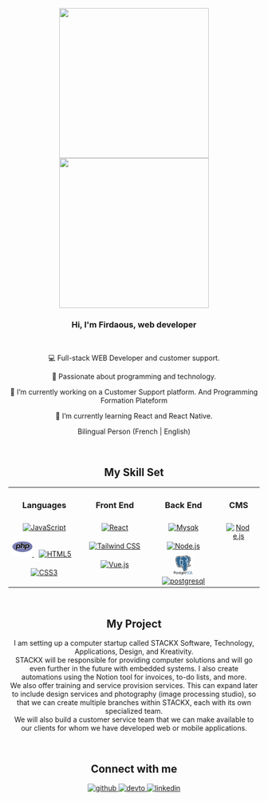 <div align="center">
  
  <a href="https://laravel.com/"> <img src="https://upload.wikimedia.org/wikipedia/commons/thumb/9/9a/Laravel.svg/1200px-Laravel.svg.png" align="center" height="300" width="300" /></a>
  <img src="https://i.ibb.co/sPnPMfc/react-gif.gif" align="center" height="300" width="300" />
</div> 

 
<h3 align="center">Hi, I'm Firdaous, web developer</h3>   
    
<br/>   
   
<p align="center">💻 Full-stack WEB Developer and customer support.</p>   
 
<p align="center">🚀 Passionate about programming and technology.</p>   

<p align="center">🔭 I’m currently working on a Customer Support platform. And Programming Formation Plateform</p> 

<p align="center">🌱 I’m currently learning React and React Native.</p>

<p align="center">Bilingual Person (French | English)</p> 

<br/> 


<h2 align="center">My Skill Set</h2>

<table align="center"><tr><td valign="top" width="33%">

<h3 align="center">Languages</h3>
<div align="center">
  <a href="https://www.javascript.com/" target="_blank">
    <img style="margin: 10px" src="https://profilinator.rishav.dev/skills-assets/javascript-original.svg" alt="JavaScript" height="50" />
  </a>
  <a href="https://www.php.net" target="_blank" rel="noreferrer">
    <img src="https://raw.githubusercontent.com/devicons/devicon/master/icons/php/php-original.svg" alt="php" width="40" height="40" />
  </a>
  <a href="https://en.wikipedia.org/wiki/HTML5" target="_blank">
    <img style="margin: 10px" src="https://profilinator.rishav.dev/skills-assets/html5-original-wordmark.svg" alt="HTML5" height="50" />
  </a>
  <a href="https://www.w3schools.com/css/" target="_blank">
    <img style="margin: 10px" src="https://profilinator.rishav.dev/skills-assets/css3-original-wordmark.svg" alt="CSS3" height="50" />
  </a>
</div>

</td><td valign="top" width="33%">

<h3 align="center">Front End</h3>
<div align="center">
  <a href="https://reactjs.org/" target="_blank">
    <img style="margin: 10px" src="https://profilinator.rishav.dev/skills-assets/react-original-wordmark.svg" alt="React" height="50" />
  </a>
  <a href="https://www.tailwindcss.com/" target="_blank">
    <img style="margin: 10px" src="https://profilinator.rishav.dev/skills-assets/tailwindcss.svg" alt="Tailwind CSS" height="50" />
  </a>
  <a href="https://vuejs.org/" target="_blank">
    <img style="margin: 10px" src="https://vuejs.org/images/logo.png" alt="Vue.js" height="50" />
  </a>
</div>

</td><td valign="top" width="33%">

<h3 align="center">Back End</h3>
<div align="center">
  <a href="https://www.mysql.com/fr/" target="_blank">
    <img style="margin: 10px" src="https://pipedream.com/s.v0/app_1YMhwo/logo/orig" alt="Mysqk" height="50" />
  </a>
  <a href="https://nodejs.org/" target="_blank">
    <img style="margin: 10px" src="https://profilinator.rishav.dev/skills-assets/nodejs-original-wordmark.svg" alt="Node.js" height="50" />
  </a>
  <a href="https://www.postgresql.org" target="_blank" rel="noreferrer">
    <img src="https://raw.githubusercontent.com/devicons/devicon/master/icons/postgresql/postgresql-original-wordmark.svg" alt="postgresql" width="40" height="40" />
  </a>
    <a href="https://laravel.com/" target="_blank" rel="noreferrer">
    <img src="https://upload.wikimedia.org/wikipedia/commons/thumb/9/9a/Laravel.svg/1200px-Laravel.svg.png" alt="postgresql" width="40" height="40" />
  </a>
</div>

</td>

</td><td valign="top" min-width="33%">

<h3 align="center">CMS</h3>
<div align="center">
  <a href="https://www.mysql.com/fr/" target="_blank">
    <img style="margin: 10px" src="https://upload.wikimedia.org/wikipedia/commons/thumb/9/98/WordPress_blue_logo.svg/1200px-WordPress_blue_logo.svg.png" alt="Node.js" height="50" />
  </a>
</div>

</td></tr></table>

<br/>

<h2 align="center">My Project </h2>
<p align="center">I am setting up a computer startup called STACKX Software, Technology, Applications, Design, and Kreativity. <br> 
  STACKX will be responsible for providing computer solutions and will go even further in the future with embedded systems. I also create automations using the Notion tool for invoices, to-do lists, and more. <br> 
  We also offer training and service provision services. This can expand later to include design services and photography (image processing studio), so that we can create multiple branches within STACKX, each with its own specialized team.<br> 
  We will also build a customer service team that we can make available to our clients for whom we have developed web or mobile applications.</p>
<br/> 


<h2 align="center">Connect with me</h2>

<div align="center">
  <a href="https://github.com/fridajoymatt/" target="_blank">
    <img src="https://img.shields.io/badge/github-%2324292e.svg?&style=for-the-badge&logo=github&logoColor=white" alt="github" style="margin-bottom: 5px;" />
  </a>
  <a href="https://dev.to/fridajoymatt" target="_blank">
    <img src="https://img.shields.io/badge/dev.to-%2308090A.svg?&style=for-the-badge&logo=dev.to&logoColor=white" alt="devto" style="margin-bottom: 5px;" />
  </a>
  <a href="https://www.linkedin.com/in/firdaous-kpelafia-131485277/" target="_blank">
    <img src="https://img.shields.io/badge/linkedin-%231E77B5.svg?&style=for-the-badge&logo=linkedin&logoColor=white" alt="linkedin" style="margin-bottom: 5px;" />
  </a>
</div>

<br/>
<br/>
